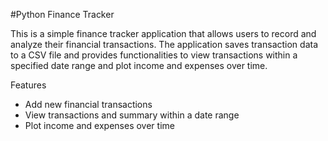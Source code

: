 #Python Finance Tracker

This is a simple finance tracker application that allows users to record and analyze their financial transactions. The application saves transaction data to a CSV file and provides functionalities to view transactions within a specified date range and plot income and expenses over time.

Features

- Add new financial transactions
- View transactions and summary within a date range
- Plot income and expenses over time
